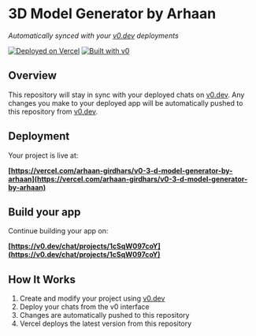 # 3D Model Generator by Arhaan

*Automatically synced with your [v0.dev](https://v0.dev) deployments*

[![Deployed on Vercel](https://img.shields.io/badge/Deployed%20on-Vercel-black?style=for-the-badge&logo=vercel)](https://vercel.com/arhaan-girdhars/v0-3-d-model-generator-by-arhaan)
[![Built with v0](https://img.shields.io/badge/Built%20with-v0.dev-black?style=for-the-badge)](https://v0.dev/chat/projects/1cSqW097coY)

## Overview

This repository will stay in sync with your deployed chats on [v0.dev](https://v0.dev).
Any changes you make to your deployed app will be automatically pushed to this repository from [v0.dev](https://v0.dev).

## Deployment

Your project is live at:

**[https://vercel.com/arhaan-girdhars/v0-3-d-model-generator-by-arhaan](https://vercel.com/arhaan-girdhars/v0-3-d-model-generator-by-arhaan)**

## Build your app

Continue building your app on:

**[https://v0.dev/chat/projects/1cSqW097coY](https://v0.dev/chat/projects/1cSqW097coY)**

## How It Works

1. Create and modify your project using [v0.dev](https://v0.dev)
2. Deploy your chats from the v0 interface
3. Changes are automatically pushed to this repository
4. Vercel deploys the latest version from this repository
